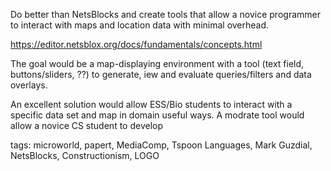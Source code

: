 
Do better than NetsBlocks and create tools that allow a novice programmer to interact with maps and location data with minimal overhead.

https://editor.netsblox.org/docs/fundamentals/concepts.html

The goal would be a map-displaying environment with a tool (text field, buttons/sliders, ??) to generate,  iew and evaluate queries/filters and data overlays.  

An excellent solution would allow ESS/Bio students to interact with a specific data set and map in domain useful ways.
A modrate tool would allow a novice CS student to develop 


tags: microworld, papert, MediaComp, Tspoon Languages, Mark Guzdial, NetsBlocks, Constructionism, LOGO
